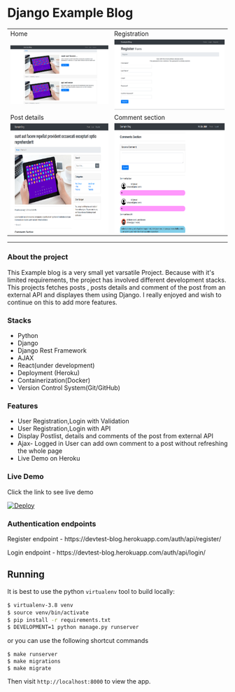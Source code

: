 # Django Example Blog 


<table>
  <tr>
    <td>Home</td>
    <td>Registration</td>

  </tr>
  <tr>
    <td><img src="img/blogdemo1.png" width="" height="" /></td>
    <td><img src="img/blogdemor.png" width="" height=""  /> </td>
  </tr>

  <tr>
    <td>Post details</td>
    <td>Comment section</td>

  </tr>
  <tr>
    <td><img src="img/blogdemo2.png" width="300" height="250" /></td>
    <td><img src="img/blogdemo4.png" width="300" height="250"  /> </td>
  </tr>
 </table>
 <hr/>

### About the project
This Example blog is a very small yet varsatile Project.
Because with it's limited requirements, the project has involved different development stacks. 
This projects fetches posts , posts details and comment of the post from an external API and displayes them using Django.
I really enjoyed and wish to continue on this to add more features.


### Stacks

  - Python
  - Django
  - Django Rest Framework
  - AJAX
  - React(under development)
  - Deployment (Heroku)
  - Containerization(Docker)
  - Version Control System(Git/GitHub)

### Features
 - User Registration,Login  with Validation
 - User Registration,Login  with API
 - Display Postlist, details and comments of the post from external API
 - Ajax- Logged in User can add own comment to a post without refreshing the whole page
 - Live Demo on Heroku
 



### Live Demo
Click the link to see live demo

[![Deploy](https://www.herokucdn.com/deploy/button.png)](https://devtest-blog.herokuapp.com/)

### Authentication endpoints
<p> Register endpoint - https://devtest-blog.herokuapp.com/auth/api/register/ </p>
<p>  Login endpoint - https://devtest-blog.herokuapp.com/auth/api/login/ </p>

## Running

It is best to use the python `virtualenv` tool to build locally:

```sh
$ virtualenv-3.8 venv
$ source venv/bin/activate
$ pip install -r requirements.txt
$ DEVELOPMENT=1 python manage.py runserver
```
or you can use the following shortcut commands 
```
$ make runserver
$ make migrations
$ make migrate

```

Then visit `http://localhost:8000` to view the app.
